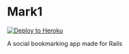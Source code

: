 Mark1
================

[![Deploy to Heroku](https://www.herokucdn.com/deploy/button.png)](https://heroku.com/deploy)

A social bookmarking app made for Rails

